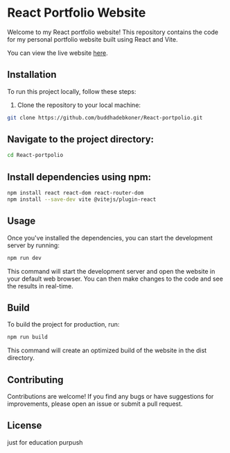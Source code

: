 # React Portfolio Website

Welcome to my React portfolio website! This repository contains the code for my personal portfolio website built using React and Vite.

You can view the live website [here](https://buddhadebkoner.github.io/React-portpolio/).

## Installation

To run this project locally, follow these steps:

1. Clone the repository to your local machine:

```bash
git clone https://github.com/buddhadebkoner/React-portpolio.git
```
## Navigate to the project directory:

```bash
cd React-portpolio
```

## Install dependencies using npm:

```bash
npm install react react-dom react-router-dom
npm install --save-dev vite @vitejs/plugin-react
```

## Usage 
Once you've installed the dependencies, you can start the development server by running:

```bash
npm run dev
```
This command will start the development server and open the website in your default web browser. You can then make changes to the code and see the results in real-time.

## Build
To build the project for production, run:
```bash
npm run build
```
This command will create an optimized build of the website in the dist directory.
## Contributing

Contributions are welcome! If you find any bugs or have suggestions for improvements, please open an issue or submit a pull request.

## License 
just for education purpush
